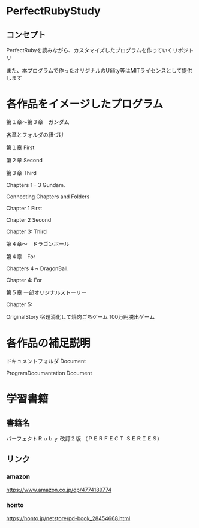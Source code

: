 # PerfectRubyStudy

## コンセプト

PerfectRubyを読みながら、カスタマイズしたプログラムを作っていくリポジトリ

また、本プログラムで作ったオリジナルのUtility等はMITライセンスとして提供します



# 各作品をイメージしたプログラム
第１章～第３章　ガンダム

各章とフォルダの紐づけ

第１章 First

第２章 Second

第３章 Third

Chapters 1 - 3 Gundam.

Connecting Chapters and Folders

Chapter 1 First

Chapter 2 Second

Chapter 3: Third

第４章〜　ドラゴンボール

第４章　For

Chapters 4 ~ DragonBall.

Chapter 4: For


第５章 一部オリジナルストーリー

Chapter 5: 

OriginalStory 
   宿題消化して焼肉ごちゲーム
   100万円脱出ゲーム



# 各作品の補足説明

ドキュメントフォルダ Document

ProgramDocumantation Document

# 学習書籍

## 書籍名
 
パーフェクトＲｕｂｙ 改訂２版 （ＰＥＲＦＥＣＴ ＳＥＲＩＥＳ）

## リンク

### amazon
https://www.amazon.co.jp/dp/4774189774

### honto
https://honto.jp/netstore/pd-book_28454668.html
